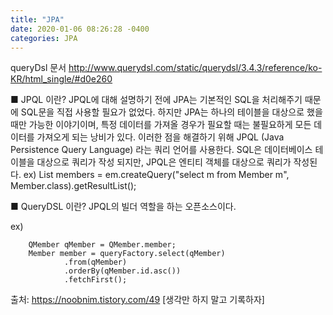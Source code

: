 ```yaml
---
title: "JPA"
date: 2020-01-06 08:26:28 -0400
categories: JPA
---
```


queryDsl 문서
http://www.querydsl.com/static/querydsl/3.4.3/reference/ko-KR/html_single/#d0e260

■ JPQL 이란?
JPQL에 대해 설명하기 전에 JPA는 기본적인 SQL을 처리해주기 때문에 SQL문을 직접 사용할 필요가 없었다. 하지만 JPA는 하나의 테이블을 대상으로 했을때만 가능한 이야기이며, 특정 데이터를 가져올 경우가 필요할 때는 불필요하게 모든 데이터를 가져오게 되는 낭비가 있다. 이러한 점을 해결하기 위해 JPQL (Java Persistence Query Language) 라는 쿼리 언어를 사용한다. SQL은 데이터베이스 테이블을 대상으로 쿼리가 작성 되지만, JPQL은 엔티티 객체를 대상으로 쿼리가 작성된다. 
ex) 
List members = em.createQuery("select m from Member m", Member.class).getResultList();
 

■ QueryDSL 이란?
JPQL의 빌더 역할을 하는 오픈소스이다. 

ex)

        QMember qMember = QMember.member;
        Member member = queryFactory.select(qMember)
                .from(qMember)
                .orderBy(qMember.id.asc())
                .fetchFirst();
출처: https://noobnim.tistory.com/49 [생각만 하지 말고 기록하자]


